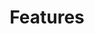 ---
title: Features
slug: features
sections:
  - type: hero_section
    title: Features
    subtitle: >-
      Lorem ipsum dolor sit amet, consectetur adipiscing elit. Nullam a metus quis lorem malesuada luctus.
    actions:
      - label: Get Started
        url: /about
        type: primary
    has_background: true
    background:
      background_color: gray
  - type: features_section
    features:
      - title: Feature 1
        content: >-
          Lorem ipsum dolor sit amet, consectetur adipiscing elit. Donec nisl ligula, cursus id molestie vel, maximus aliquet risus. Vivamus in nibh fringilla, fringilla.
        align: left
        image: images/feature.png
        image_position: right
        actions:
          - label: Learn More
            url: /about
            type: primary
      - title: Feature 2
        content: >-
          Lorem ipsum dolor sit amet, consectetur adipiscing elit. Donec nisl ligula, cursus id molestie vel, maximus aliquet risus. Vivamus in nibh fringilla, fringilla.
        align: left
        image: images/feature.png
        image_position: left
        actions:
          - label: Learn More
            url: /about
            type: primary
layout: advanced
---